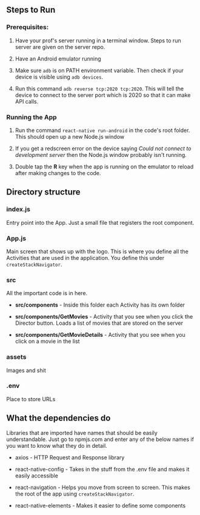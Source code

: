 ## Steps to Run

### Prerequisites:

1. Have your prof's server running in a terminal window. Steps to run server are given on the server repo.

2. Have an Android emulator running

3. Make sure `adb` is on PATH environment variable. Then check if your device is visible using `adb devices`.

4. Run this command `adb reverse tcp:2020 tcp:2020`. This will tell the device to connect to the server port which is 2020 so that it can make API calls.

### Running the App

1. Run the command `react-native run-android` in the code's root folder. This should open up a new Node.js window

2. If you get a redscreen error on the device saying *Could not connect to development server* then the Node.js window probably isn't running.

3. Double tap the **R** key when the app is running on the emulator to reload after making changes to the code. 

## Directory structure

### index.js
Entry point into the App. Just a small file that registers the root component.

### App.js
Main screen that shows up with the logo. This is where you define all the Activities that are used in the application. You define this under `createStackNavigator`.

### src
All the important code is in here.

* **src/components** - Inside this folder each Activity has its own folder

* **src/components/GetMovies** - Activity that you see when you click the Director button. Loads a list of movies that are stored on the server

* **src/components/GetMovieDetails** - Activity that you see when you click on a movie in the list

### assets

Images and shit

### .env

Place to store URLs

## What the dependencies do

Libraries that are imported have names that should be easily understandable. Just go to npmjs.com and enter any of the below names if you want to know what they do in detail.

* axios - HTTP Request and Response library

* react-native-config - Takes in the stuff from the .env file and makes it easily accessible

* react-navigation - Helps you move from screen to screen. This makes the root of the app using `createStackNavigator`.

* react-native-elements - Makes it easier to define some components
